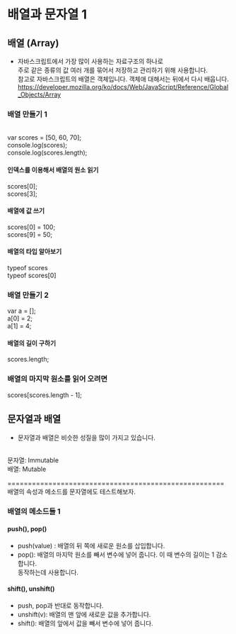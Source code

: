 # 배열과 문자열 1

## 배열 (Array)
- 자바스크립트에서 가장 많이 사용하는 자료구조의 하나로 <br/>
주로 같은 종류의 값 여러 개를 묶어서 저장하고 관리하기 위해 사용합니다. <br/>
참고로 자바스크립트의 배열은 객체입니다. 객체애 대해서는 뒤에서 다시 배웁니다. <br/>
https://developer.mozilla.org/ko/docs/Web/JavaScript/Reference/Global_Objects/Array

### 배열 만들기 1
<br/>
var scores = [50, 60, 70]; <br/>
console.log(scores); <br/>
console.log(scores.length); <br/>

#### 인덱스를 이용해서 배열의 원소 읽기
scores[0]; <br/>
scores[3]; <br/>

#### 배열에 값 쓰기
scores[0] = 100; <br/>
scores[9] = 50; <br/>

#### 배열의 타입 알아보기 
typeof scores <br/>
typeof scores[0] <br/>

### 배열 만들기 2
var a = []; <br/>
a[0] = 2; <br/>
a[1] = 4; <br/>

#### 배열의 길이 구하기
scores.length; 

### 배열의 마지막 원소를 읽어 오려면
scores[scores.length - 1]; <br/>

## 문자열과 배열
- 문자열과 배열은 비슷한 성질을 많이 가지고 있습니다. <br/><br/>

문자열: Immutable <br/>
배열: Mutable <br/>

=====================================================
배열의 속성과 메소드를 문자열에도 테스트해보자. <br/>

### 배열의 메소드들 1

#### push(), pop()
- push(value) : 배열의 뒤 쪽에 새로운 원소를 삽입합니다.
- pop(): 배열의 마지막 원소를 빼서 변수에 넣어 줍니다. 이 때 변수의 길이는 1 감소합니다. <br/>
    동작하는데 사용합니다.

#### shift(), unshift()
- push, pop과 반대로 동작합니다.
- unshift(v): 배열의 맨 앞에 새로운 값을 추가합니다.
- shift(): 배열의 앞에서 값을 빼서 변수에 넣어 줍니다.